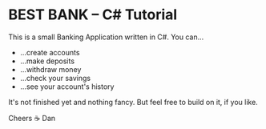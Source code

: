 # BEST BANK – C# Tutorial

This is a small Banking Application written in C#. You can...

+ ...create accounts
+ ...make deposits
+ ...withdraw money
+ ...check your savings
+ ...see your account's history

It's not finished yet and nothing fancy. But feel free to build on it, if you like.

Cheers ☕️
Dan

